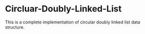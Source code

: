 # Circluar-Doubly-Linked-List
This is a complete implementation of circular doubly linked list data structure.
